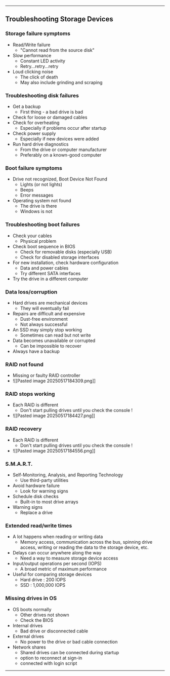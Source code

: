
---

## Troubleshooting Storage Devices

### Storage failure symptoms

- Read/Write failure
	- "Cannot read from the source disk"
- Slow performance
	- Constant LED activity
	- Retry...retry...retry
- Loud clicking noise
	- The click of death
	- May also include grinding and scraping

### Troubleshooting disk failures
- Get a backup
	- First thing - a bad drive is bad
- Check for loose or damaged cables
- Check for overheating
	- Especially if problems occur after startup
- Check power supply
	- Especially if new devices were added
- Run hard drive diagnostics
	- From the drive or computer manufacturer
	- Preferably on a known-good computer

### Boot failure symptoms
- Drive not recognized, Boot Device Not Found
	- Lights (or not lights)
	- Beeps
	- Error messages
- Operating system not found
	- The drive is there
	- Windows is not

### Troubleshooting boot failures
- Check your cables
	- Physical problem
- Check boot sequence in BIOS
	- Check for removable disks (especially USB)
	- Check for disabled storage interfaces
- For new installation, check hardware configuration
	- Data and power cables
	- Try different SATA interfaces
- Try the drive in a different computer

### Data loss/corruption
- Hard drives are mechanical devices
	- They will eventually fail
- Repairs are difficult and expensive
	- Dust-free environment
	- Not always successful
- An SSD may simply stop working
	- Sometimes can read but not write
- Data becomes unavailable or corrupted
	- Can be impossible to recover
- Always have a backup

### RAID not found
- Missing or faulty RAID controller
- ![[Pasted image 20250517184309.png]]

### RAID stops working
- Each RAID is different
	- Don't start pulling drives until you check the console !
- ![[Pasted image 20250517184427.png]]

### RAID recovery
- Each RAID is different
	- Don't start pulling drives until you check the console !
- ![[Pasted image 20250517184556.png]]

### S.M.A.R.T.
- Self-Monitoring, Analysis, and Reporting Technology
	- Use third-party utilities
- Avoid hardware failure
	- Look for warning signs
- Schedule disk checks
	- Built-in to most drive arrays
- Warning signs
	- Replace a drive

### Extended read/write times
- A lot happens when reading or writing data
	- Memory access, communication across the bus, spinning drive access, writing or reading the data to the storage device, etc.
- Delays can occur anywhere along the way
	- Need a way to measure storage device access
- Input/output operations per second (IOPS)
	- A broad metric of maximum performance
- Useful for comparing storage devices
	- Hard drive : 200 IOPS
	- SSD : 1,000,000 IOPS

### Missing drives in OS
- OS boots normally
	- Other drives not shown
	- Check the BIOS
- Internal drives
	- Bad drive or disconnected cable
- External drives
	- No power to the drive or bad cable connection
- Network shares
	- Shared drives can be connected during startup
	- option to reconnect at sign-in
	- connected with login script 

---
